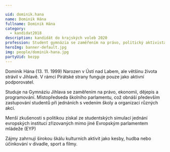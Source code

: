 ```yaml
---

uid: dominik.hana             
name: Dominik Hána        
fullname: Dominik Hána        
category:
  - kandidat2018             
description: kandidát do krajských voleb 2020
profession: Student gymnázia se zaměřením na právo, politický aktivista, amatérský herec  
heroImg: banner-default.jpg
img: people/dominik-hana.jpg
partyUid: bezpp
---
```


Dominik Hána (13. 11. 1999) Narozen v Ústí nad Labem, ale většinu života strávil v Jihlavě. V rámci Pirátské strany funguje pouze jako aktivní podporovatel.

Studuje na Gymnáziu Jihlava se zaměřením na právo, ekonomii, dějepis a programování. Místopředseda školního parlamentu, což obnáší především zastupování studentů při jednáních s vedením školy a organizaci různých akcí.

Menší zkušenosti s politikou získal ze studentských simulací jednání evropských institucí zřizovaných mimo jiné Evropským parlamentem mládeže (EYP)

Zájmy zahrnují širokou škálu kulturních aktivit jako kesby, hudba nebo účinkování v divadle, sport a filmy.
